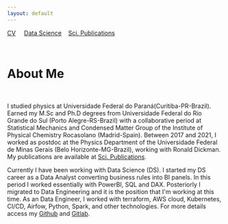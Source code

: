 ```yaml
---
layout: default
---
```


[CV](./cv-page.md) &nbsp;&nbsp;&nbsp; [Data Science](./dts-pub-page.md)
&nbsp;&nbsp;&nbsp;[Sci. Publications](./phy-pub-page.md)

&nbsp;
&nbsp;
&nbsp;

# **About Me**

&nbsp;
&nbsp;




I studied physics at Universidade Federal do Paraná(Curitiba-PR-Brazil). 
Earned my  M.Sc and Ph.D degrees from Universidade Federal do Rio Grande do Sul 
(Porto Alegre-RS-Brazil) with a collaborative period at Statistical Mechanics and 
Condensed Matter Group of the Institute of Physical Chemistry Rocasolano (Madrid-Spain). 
Between 2017 and 2021, I worked as postdoc at the Physics Department of the 
Universidade Federal de Minas Gerais (Belo Horizonte-MG-Brazil), working with Ronald 
Dickman. My publications are available at [Sci. Publications](./phy-pub-page.md).



Currently I have been working with Data Science (DS). I started my DS career as a Data Analyst converting business rules into BI panels. In this period I worked essentially with PowerBI, 
SQL and DAX. Posteriorly I migrated to Data Engineering and it is the position that I'm 
working at this time. As an Data Engineer, I worked with terraform, AWS cloud,
Kubernetes, CI/CD, Airfow, Python, Spark, and other technologies. 
For more details access my [Github](https://github.com/apfurlan) 
and [Gitlab](https://gitlab.com/apfurlan).
 